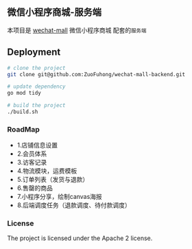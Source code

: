 ## 微信小程序商城-服务端

本项目是 [wechat-mall](https://github.com/ZuoFuhong/wechat-mall-miniapp) 微信小程序商城 配套的`服务端`

## Deployment

```sh
# clone the project
git clone git@github.com:ZuoFuhong/wechat-mall-backend.git

# update dependency
go mod tidy

# build the project
./build.sh
```

### RoadMap

- 1.店铺信息设置
- 2.会员体系
- 3.访客记录
- 4.物流模块，运费模板
- 5.订单列表（发货与退款）
- 6.售罄的商品
- 7.小程序分享，绘制canvas海报
- 8.后端调度任务（退款调度、待付款调度）

### License

The project is licensed under the Apache 2 license.
